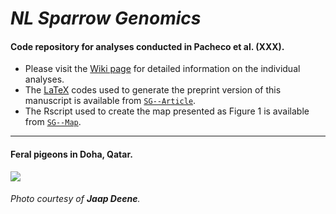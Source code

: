 # _NL Sparrow Genomics_

#### Code repository for analyses conducted in Pacheco et al. (XXX).

- Please visit the [Wiki page](https://github.com/g-pacheco/SparrowGenomics/wiki) for detailed information on the individual analyses.
- The [LaTeX](https://en.wikipedia.org/wiki/LaTeX) codes used to generate the preprint version of this manuscript is available from [`SG--Article`](https://github.com/g-pacheco/SparrowGenomics/tree/main/SG--Article).
- The Rscript used to create the map presented as Figure 1 is available from [`SG--Map`](https://github.com/g-pacheco/SparrowGenomics/blob/main/SG--Pipeline/SG--Plots/SG--Map).
***

#### Feral pigeons in Doha, Qatar.
![](https://github.com/g-pacheco/NLSparrow/blob/main/NLSparrow--Pipeline/NLSparrow--GitHubAuxiliaryFiles/NLSparrowProfile.png)
###### Photo courtesy of **Jaap Deene**.
